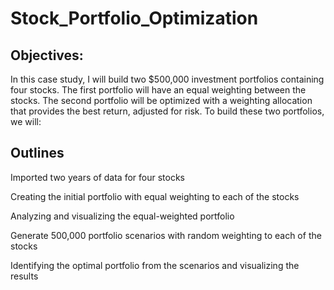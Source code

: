 # Stock_Portfolio_Optimization

## Objectives:
In this case study, I will build two $500,000 investment portfolios containing four stocks. The first portfolio will have an equal weighting between the stocks. The second portfolio will be optimized with a weighting allocation that provides the best return, adjusted for risk. To build these two portfolios, we will:


## Outlines
Imported two years of data for four stocks

Creating the initial portfolio with equal weighting to each of the stocks

Analyzing and visualizing the equal-weighted portfolio

Generate 500,000 portfolio scenarios with random weighting to each of the stocks

Identifying the optimal portfolio from the scenarios and visualizing the results
